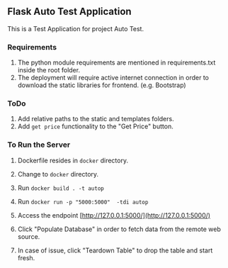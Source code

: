 ## Flask Auto Test Application

This is a Test Application for project Auto Test.

### Requirements

1. The python module requirements are mentioned in requirements.txt inside the root folder.
2. The deployment will require active internet connection
   in order to download the static libraries for frontend. (e.g. Bootstrap)

### ToDo
1. Add relative paths to the static and templates folders.
2. Add `get price` functionality to the "Get Price" button.  

### To Run the Server

1. Dockerfile resides in `docker` directory.
2. Change to `docker` directory.
3. Run `docker build . -t autop`
4. Run `docker run -p "5000:5000"  -tdi autop`
5. Access the endpoint [http://127.0.0.1:5000/](http://127.0.0.1:5000/)

6. Click "Populate Database" in order to fetch data from the remote web source.
7. In case of issue, click "Teardown Table" to drop the table and start fresh.
 